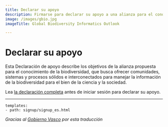 ```yaml
---
title: Declarar su apoyo
description: Firmarse para declarar su apoyo a una alianza para el conocimiento de la biodiversidad
image: /images/gbio.jpg
imageTitle: Global Biodiversity Informatics Outlook

---
```

# Declarar su apoyo

Esta Declaración de apoyo describe los objetivos de la alianza propuesta para el conocimiento de la biodiversidad, que busca ofrecer comunidades, sistemas y procesos sólidos e interconectados para manejar la información de la biodiversidad para el bien de la ciencia y la sociedad.

Lea [la declaración completa](../shared-ambitions/) antes de iniciar sesión para declarar su apoyo.

------

```styledYaml
templates:
- path: signup/signup_es.html 
```

_Gracias al [Gobierno Vasco](http://www.euskadi.eus/inicio) por esta traducción_
